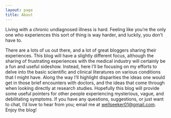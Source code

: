 ```yaml
---
layout: page
title: About
---
```


Living with a chronic undiagnosed illness is hard. Feeling like you’re the only one who experiences this sort of thing is way harder, and luckily, you don’t have to.

There are a lots of us out there, and a lot of great bloggers sharing their experiences. This blog will have a slightly different focus, although the sharing of frustrating experiences with the medical industry will certainly be a fun and useful sideshow. Instead, here I’ll be focusing on my efforts to delve into the basic scientific and clinical literatures on various conditions that I might have. Along the way I’ll highlight disparities the ideas one would get in those brief encounters with doctors, and the ideas that come through when looking directly at research studies. Hopefully this blog will provide some useful pointers for other people experiencing mysterious, vague, and debilitating symptoms. If you have any questions, suggestions, or just want to chat, I’d love to hear from you; email me at <wellseeker01@gmail.com>. Enjoy the blog!


